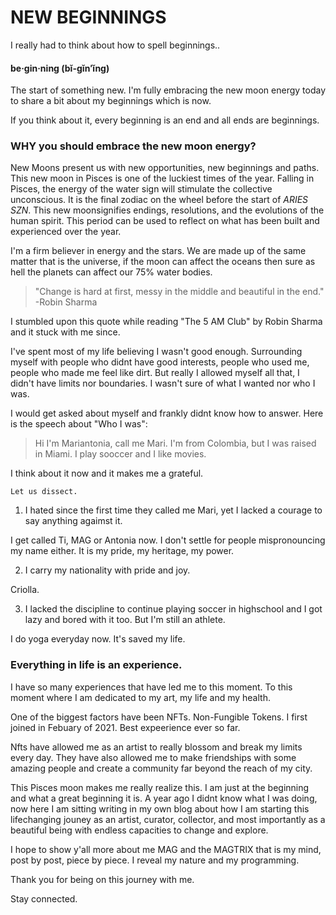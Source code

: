 # NEW BEGINNINGS

I really had to think about how to spell beginnings..
#### be·gin·ning  (bĭ-gĭn′ĭng)

The start of something new. I'm fully embracing the new moon energy today to share a bit about my beginnings which is now.

If you think about it, every beginning is an end and all ends are beginnings.

### WHY you should embrace the new moon energy?

New Moons present us with new opportunities, new beginnings and paths.
This new moon in Pisces is one of the luckiest times of the year. Falling in Pisces, the energy of the water sign will stimulate the collective unconscious. It is the final zodiac on the wheel before the start of *ARIES SZN*. This new moonsignifies endings, resolutions, and the evolutions of the human spirit. This period can be used to reflect on what has been built and experienced over the year. 

I'm a firm believer in energy and the stars. We are made up of the same matter that is the universe, if the moon can affect the oceans then sure as hell the planets can affect our 75% water bodies.

>"Change is hard at first, messy in the middle and beautiful in the end." -Robin Sharma

I stumbled upon this quote while reading "The 5 AM Club" by Robin Sharma and it stuck with me since. 

I've spent most of my life believing I wasn't good enough. Surrounding myself with people who didnt have good interests, people who used me, people who made me feel like dirt. But really I allowed myself all that, I didn't have limits nor boundaries. I wasn't sure of what I wanted nor who I was.

I would get asked about myself and frankly didnt know how to answer. 
Here is the speech about "Who I was": 
>Hi I'm Mariantonia, call me Mari. I'm from Colombia, but I was raised in Miami. I play sooccer and I like movies.

I think about it now and it makes me a grateful. 

`Let us dissect.`

1. I hated since the first time they called me Mari, yet I lacked a courage to say anything agaimst it. 

I get called Ti, MAG or Antonia now. I don't settle for people mispronouncing my name either. It is my pride, my heritage, my power.

2. I carry my nationality with pride and joy.

Criolla. 
 
3. I lacked the discipline to continue playing soccer in highschool and I got lazy and bored with it too. But I'm still an athlete.

I do yoga everyday now. It's saved my life.

### Everything in life is an experience.

I have so many experiences that have led me to this moment. To this moment where I am dedicated to my art, my life and my health.

One of the biggest factors have been NFTs. Non-Fungible Tokens. I first joined in Febuary of 2021. Best expeerience ever so far. 

Nfts have allowed me as an artist to really blossom and break my limits every day. They have also allowed me to make friendships with some amazing people and create a community far beyond the reach of my city. 

This Pisces moon makes me really realize this. I am just at the beginning and what a great beginning it is. A year ago I didnt know what I was doing, now here I am sitting writing in my own blog about how I am starting this lifechanging jouney as an artist, curator, collector, and most importantly as a beautiful being with endless capacities to change and explore.

I hope to show y'all more about me MAG and the MAGTRIX that is my mind, post by post, piece by piece. I reveal my nature and my programming. 

Thank you for being on this journey with me.

Stay connected.
